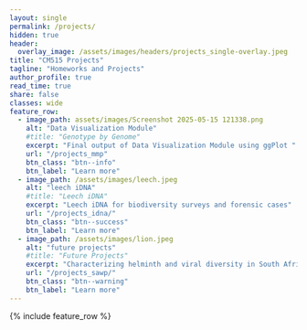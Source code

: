 ```yaml
---
layout: single
permalink: /projects/
hidden: true
header:
  overlay_image: /assets/images/headers/projects_single-overlay.jpeg
title: "CM515 Projects"
tagline: "Homeworks and Projects"
author_profile: true
read_time: true
share: false
classes: wide
feature_row:
  - image_path: assets/images/Screenshot 2025-05-15 121338.png
    alt: "Data Visualization Module"
    #title: "Genotype by Genome"
    excerpt: "Final output of Data Visualization Module using ggPlot "
    url: "/projects_mmp"
    btn_class: "btn--info"
    btn_label: "Learn more"
  - image_path: /assets/images/leech.jpeg
    alt: "leech iDNA"
    #title: "Leech iDNA"
    excerpt: "Leech iDNA for biodiversity surveys and forensic cases"
    url: "/projects_idna/"
    btn_class: "btn--success"
    btn_label: "Learn more"
  - image_path: /assets/images/lion.jpeg
    alt: "future projects"
    #title: "Future Projects"
    excerpt: "Characterizing helminth and viral diversity in South African wildlife"
    url: "/projects_sawp/"
    btn_class: "btn--warning"
    btn_label: "Learn more"      
---
```


{% include feature_row %}

